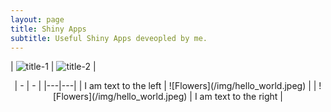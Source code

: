 ```yaml
---
layout: page
title: Shiny Apps
subtitle: Useful Shiny Apps deveopled by me.
---
```


| ![](/img/hello_world.jpeg "title-1") | ![](/img/hello_world.jpeg "title-2") |

<center>
| - | - |
|---|---|
| I am text to the left  | ![Flowers](/img/hello_world.jpeg) |
| ![Flowers](/img/hello_world.jpeg) | I am text to the right |
</center>
